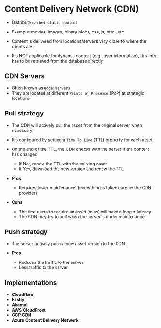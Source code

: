 # Content Delivery Network (CDN)

- Distribute `cached static content`
- Example: movies, images, binary blobs, css, js, html, etc
- Content is delivered from locations/servers very close to where the clients are

- It's NOT applicable for dynamic content (e.g., user information), this info has to be retrieved from the database directly

## CDN Servers

- Often known as `edge servers`
- They are located at different `Points of Presence` (PoP) at strategic locations

## Pull strategy

- The CDN will actively pull the asset from the original server when necessary
- It's configured by setting a `Time To Live` (TTL) property for each asset
- On the end of the TTL, the CDN checks with the server if the content has changed
  - If Not, renew the TTL with the existing asset
  - If Yes, download the new version and renew the TTL

- **Pros**
  - Requires lower maintenance! (everything is taken care by the CDN provider)
- **Cons**
  - The first users to require an asset (miss) will have a longer latency
  - The CDN may try to pull when the server is under maintenance

## Push strategy

- The server actively push a new asset version to the CDN

- **Pros**
  - Reduces the traffic to the server
  - Less traffic to the server

## Implementations

- **Cloudflare**
- **Fastly**
- **Akamai**
- **AWS CloudFront**
- **GCP CDN**
- **Azure Content Delivery Network**
